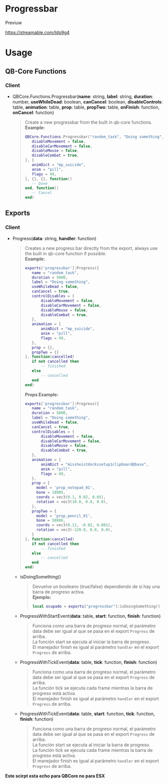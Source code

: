 # Progressbar

Previuw

https://streamable.com/ldp9g4



# Usage

## QB-Core Functions

### Client

- QBCore.Functions.Progressbar(**name**: string, **label**: string, **duration**: number, **useWhileDead**: boolean, **canCancel**: boolean, **disableControls**: table, **animation**: table, **prop**: table, **propTwo**: table, **onFinish**: function, **onCancel**: function)
  > Create a new progressbar from the built in qb-core functions.<br>
  > **Example:**
  > ```lua
  >QBCore.Functions.Progressbar("random_task", "Doing something", 5000, false, true, {
  >    disableMovement = false,
  >    disableCarMovement = false,
  >    disableMouse = false,
  >    disableCombat = true,
  >}, {
  >    animDict = "mp_suicide",
  >    anim = "pill",
  >    flags = 49,
  >}, {}, {}, function()
  >    -- Done
  >end, function()
  >    -- Cancel
  >end)
  > ```

## Exports

### Client

- Progress(**data**: string, **handler**: function)
  > Creates a new progress bar directly from the export, always use the built in qb-core function if possible.<br>
  > **Example:**
  > ```lua
  >exports['progressbar']:Progress({
  >    name = "random_task",
  >    duration = 5000,
  >    label = "Doing something",
  >    useWhileDead = false,
  >    canCancel = true,
  >    controlDisables = {
  >        disableMovement = false,
  >        disableCarMovement = false,
  >        disableMouse = false,
  >        disableCombat = true,
  >    },
  >    animation = {
  >        animDict = "mp_suicide",
  >        anim = "pill",
  >        flags = 49,
  >    },
  >    prop = {},
  >    propTwo = {}
  >}, function(cancelled)
  >    if not cancelled then
  >        -- finished
  >    else
  >        -- cancelled
  >    end
  >end)
  > ```
  > **Props Example:**
  > ```lua
  >exports['progressbar']:Progress({
  >    name = "random_task",
  >    duration = 5000,
  >    label = "Doing something",
  >    useWhileDead = false,
  >    canCancel = true,
  >    controlDisables = {
  >        disableMovement = false,
  >        disableCarMovement = false,
  >        disableMouse = false,
  >        disableCombat = true,
  >    },
  >    animation = {
  >        animDict = "missheistdockssetup1clipboard@base",
  >        anim = "pill",
  >        flags = 49,
  >    },
  >    prop = {
  >      model = 'prop_notepad_01',
  >      bone = 18905,
  >      coords = vec3(0.1, 0.02, 0.05),
  >      rotation = vec3(10.0, 0.0, 0.0),
  >    },
  >    propTwo = {
  >      model = 'prop_pencil_01',
  >      bone = 58866,
  >      coords = vec3(0.11, -0.02, 0.001),
  >      rotation = vec3(-120.0, 0.0, 0.0),
  >    }
  >}, function(cancelled)
  >    if not cancelled then
  >        -- finished
  >    else
  >        -- cancelled
  >    end
  >end)
  > ```
    - isDoingSomething()
        > Devuelve un booleano (true/false) dependiendo de si hay una barra de progreso activa.<br>
        > **Ejemplo:**
        > ```lua
        > local ocupado = exports["progressbar"]:isDoingSomething()
        > ```
    
    - ProgressWithStartEvent(**data**: table, **start**: function, **finish**: function)
        > Funciona como una barra de progreso normal, el parámetro data debe ser igual al que se pasa en el export `Progress` de arriba.<br>
        > La función start se ejecuta al iniciar la barra de progreso.<br>
        > El manejador finish es igual al parámetro `handler` en el export `Progress` de arriba.
    
    - ProgressWithTickEvent(**data**: table, **tick**: function, **finish**: function)
        > Funciona como una barra de progreso normal, el parámetro data debe ser igual al que se pasa en el export `Progress` de arriba.<br>
        > La función tick se ejecuta cada frame mientras la barra de progreso está activa.<br>
        > El manejador finish es igual al parámetro `handler` en el export `Progress` de arriba.
    
    - ProgressWithTickEvent(**data**: table, **start**: function, **tick**: function, **finish**: function)
        > Funciona como una barra de progreso normal, el parámetro data debe ser igual al que se pasa en el export `Progress` de arriba.<br>
        > La función start se ejecuta al iniciar la barra de progreso.<br>
        > La función tick se ejecuta cada frame mientras la barra de progreso está activa.<br>
        > El manejador finish es igual al parámetro `handler` en el export `Progress` de arriba.



**Este scirpt esta echo para QBCore no para ESX**
